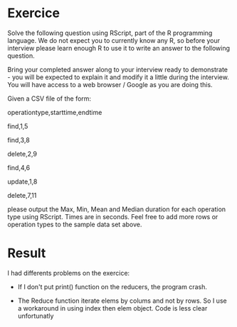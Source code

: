 # Exercice

Solve the following question using RScript, part of the R programming language.  We do not expect you to currently know any R, so before your interview please learn enough R to use it to write an answer to the following question.


Bring your completed answer along to your interview ready to demonstrate - you will be expected to explain it and modify it a little during the interview.  You will have access to a web browser / Google as you are doing this.


Given a CSV file of the form:


operationtype,starttime,endtime

find,1,5

find,3,8

delete,2,9

find,4,6

update,1,8

delete,7,11


please output the Max, Min, Mean and Median duration for each operation type using RScript. Times are in seconds. Feel free to add more rows or operation types to the sample data set above.


# Result

I had differents problems on the exercice:

* If I don't put print() function on the reducers, the program crash.

* The Reduce function iterate elems by colums and not by rows. So I use a workaround in using index then elem object.
Code is less clear unfortunatly
